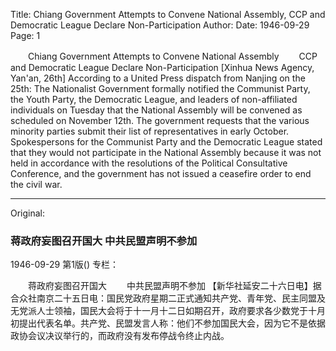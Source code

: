 Title: Chiang Government Attempts to Convene National Assembly, CCP and Democratic League Declare Non-Participation
Author:
Date: 1946-09-29
Page: 1

　　Chiang Government Attempts to Convene National Assembly
　　CCP and Democratic League Declare Non-Participation
    [Xinhua News Agency, Yan'an, 26th] According to a United Press dispatch from Nanjing on the 25th: The Nationalist Government formally notified the Communist Party, the Youth Party, the Democratic League, and leaders of non-affiliated individuals on Tuesday that the National Assembly will be convened as scheduled on November 12th. The government requests that the various minority parties submit their list of representatives in early October. Spokespersons for the Communist Party and the Democratic League stated that they would not participate in the National Assembly because it was not held in accordance with the resolutions of the Political Consultative Conference, and the government has not issued a ceasefire order to end the civil war.



<hr /> 

Original: 


### 蒋政府妄图召开国大  中共民盟声明不参加

1946-09-29
第1版()
专栏：

　　蒋政府妄图召开国大
　　中共民盟声明不参加
    【新华社延安二十六日电】据合众社南京二十五日电：国民党政府星期二正式通知共产党、青年党、民主同盟及无党派人士领袖，国民大会将于十一月十二日如期召开，政府要求各少数党于十月初提出代表名单。共产党、民盟发言人称：他们不参加国民大会，因为它不是依据政协会议决议举行的，而政府没有发布停战令终止内战。
